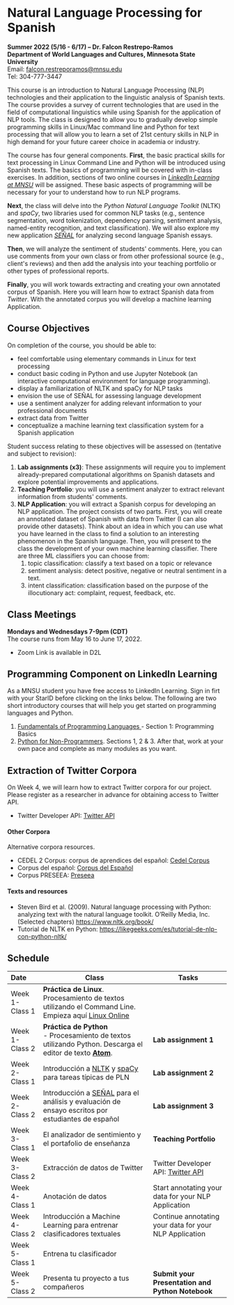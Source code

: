 # Natural Language Processing for Spanish
**Summer 2022 (5/16 - 6/17) – Dr. Falcon Restrepo-Ramos  <br />
Department of World Languages and Cultures, Minnesota State University**  <br />
Email: falcon.restreporamos@mnsu.edu  <br />
Tel: 304-777-3447

This course is an introduction to Natural Language Processing (NLP) technologies and their application to the linguistic analysis of Spanish texts. The course provides a survey of current technologies that are used in the field of computational linguistics while using Spanish for the application of NLP tools. The class is designed to allow you to gradually develop simple programming skills in Linux/Mac command line and Python for text processing that will allow you to learn a set of 21st century skills in NLP in high demand for your future career choice in academia or industry.

The course has four general components. **First**, the basic practical skills for text processing in Linux Command Line and Python will be introduced using Spanish texts. The basics of programming will be covered with in-class exercises. In addition, sections of two online courses in [*LinkedIn Learning at MNSU*](https://www.mnsu.edu/it-solutions/help-support/linkedinlearning_training/) will be assigned. These basic aspects of programming will be necessary for your to understand how to run NLP programs.

**Next**, the class will delve into the *Python Natural Language Toolkit* (NLTK) and *spaCy*, two libraries used for common NLP tasks (e.g., sentence segmentation, word tokenization, dependency parsing, sentiment analysis, named-entity recognition, and text classification). We will also explore my new application [*SEÑAL*](https://señal.io) for analyzing second language Spanish essays.

**Then**, we will analyze the sentiment of students' comments. Here, you can use comments from your own class or from other professional source (e.g., client's reviews) and then add the analysis into your teaching portfolio or other types of professional reports.

 **Finally**, you will work towards extracting and creating your own annotated corpus of Spanish. Here you will learn how to extract Spanish data from *Twitter*. With the annotated corpus you will develop a machine learning Application.  

## Course Objectives
On completion of the course, you should be able to:
-	feel comfortable using elementary commands in Linux for text processing
-	conduct basic coding in Python and use Jupyter Notebook (an interactive computational environment for language programming).
-	display a familiarization of NLTK and spaCy for NLP tasks
- envision the use of SEÑAL for assessing language development
-	use a sentiment analyzer for adding relevant information to your professional documents
-	extract data from Twitter
- conceptualize a machine learning text classification system for a Spanish application

Student success relating to these objectives will be assessed on (tentative and subject to revision):
1.	**Lab assignments (x3)**: These assignments will require you to implement already-prepared computational algorithms on Spanish datasets and explore potential improvements and applications.  
2. **Teaching Portfolio**: you will use a sentiment analyzer to extract relevant information from students' comments.
3. **NLP Application**: you will extract a Spanish corpus for developing an NLP application. The project consists of two parts. First, you will create an annotated dataset of Spanish with data from Twitter (I can also provide other datasets). Think about an idea in which you can use what you have learned in the class to find a solution to an interesting phenomenon in the Spanish language. Then, you will present to the class the development of your own machine learning classifier. There are three ML classifiers you can choose from:
    1. topic classification: classify a text based on a topic or relevance
    2. sentiment analysis: detect positive, negative or neutral sentiment in a text.
    3. intent classification: classification based on the purpose of the illocutionary act: complaint, request, feedback, etc.

## Class Meetings
**Mondays and Wednesdays 7-9pm (CDT)** <br />
The course runs from May 16 to June 17, 2022.

- Zoom Link is available in D2L

## Programming Component on LinkedIn Learning
As a MNSU student you have free access to LinkedIn Learning. Sign in firt with your StarID before clicking on the links below. The following are two short introductory courses that will help you get started on programming languages and Python.

1. [Fundamentals of Programming Languages ](https://www.linkedin.com/learning/programming-foundations-fundamentals/what-is-programming?autoplay=true&resume=false&u=57684185) - Section 1: Programming Basics
2. [Python for Non-Programmers](https://www.linkedin.com/learning/python-for-non-programmers/). Sections 1, 2 & 3. After that, work at your own pace and complete as many modules as you want.

## Extraction of Twitter Corpora
On Week 4, we will learn how to extract Twitter corpora for our project. Please register as a researcher in advance for obtaining access to Twitter API.
- Twitter Developer API: [Twitter API](https://developer.twitter.com/en/docs/twitter-api/getting-started/getting-access-to-the-twitter-api)

#### Other Corpora
Alternative corpora resources.
-	CEDEL 2 Corpus: corpus de aprendices del español: [Cedel Corpus](http://cedel2.learnercorpora.com/)
- Corpus del español: [Corpus del Español](https://www.corpusdelespanol.org/x.asp)
- Corpus PRESEEA: [Preseea](https://preseea.linguas.net/Corpus.aspx)

#### Texts and resources
-	Steven Bird et al. (2009). Natural language processing with Python: analyzing text with the natural language toolkit. O’Reilly Media, Inc. (Selected chapters) https://www.nltk.org/book/
-	Tutorial de NLTK en Python: https://likegeeks.com/es/tutorial-de-nlp-con-python-nltk/

## Schedule

| Date  | Class       | Tasks       |
| :---  | ----------- | ----------- |
| Week 1-Class 1| **Práctica de Linux**. Procesamiento de textos utilizando el Command Line. Empieza aquí [Linux Online](https://vfsync.org/vm.html) |
| Week 1-Class 2| **Práctica de Python** <br /> - Procesamiento de textos utilizando Python. Descarga el editor de texto [**Atom**](https://atom.io/). <br /> | **Lab assignment 1**|
|Week 2-Class 1| Introducción a [NLTK](https://www.nltk.org/) y [spaCy](https://spacy.io/) para tareas típicas de PLN| **Lab assignment 2**|
|Week 2-Class 2| Introducción a [SEÑAL](https://xn--seal-hqa.io/) para el análisis y evaluación de ensayo escritos por estudiantes de español <br /> |**Lab assignment 3**|
|Week 3-Class 1| El analizador de sentimiento y el portafolio de enseñanza| **Teaching Portfolio**|
|Week 3-Class 2| Extracción de datos de Twitter| Twitter Developer API: [Twitter API](https://developer.twitter.com/en/docs/twitter-api/getting-started/getting-access-to-the-twitter-api)|
|Week 4-Class 1| Anotación de datos | Start annotating your data for your NLP Application|
|Week 4-Class 2| Introducción a Machine Learning para entrenar clasificadores textuales | Continue annotating your data for your NLP Application|
|Week 5-Class 1| Entrena tu clasificador| |
|Week 5-Class 2| Presenta tu proyecto a tus compañeros | **Submit your Presentation and Python Notebook**|
